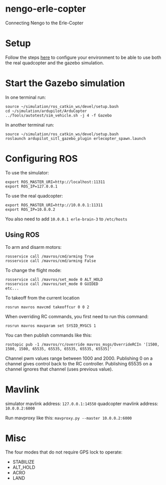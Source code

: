 # nengo-erle-copter
Connecting Nengo to the Erle-Copter

# Setup

Follow the steps [here](docs.erlerobotics.com/simulation/configuring_your_environment) to configure your environment to be able to use both the real quadcopter and the gazebo simulation.

# Start the Gazebo simulation

In one terminal run:

```
source ~/simulation/ros_catkin_ws/devel/setup.bash
cd ~/simulation/ardupilot/ArduCopter
../Tools/autotest/sim_vehicle.sh -j 4 -f Gazebo
```

In another terminal run:

```
source ~/simulation/ros_catkin_ws/devel/setup.bash
roslaunch ardupilot_sitl_gazebo_plugin erlecopter_spawn.launch
```

# Configuring ROS

To use the simulator:

```
export ROS_MASTER_URI=http://localhost:11311
export ROS_IP=127.0.0.1
```

To use the real quadcopter:

```
export ROS_MASTER_URI=http://10.0.0.1:11311
export ROS_IP=10.0.0.2
```

You also need to add `10.0.0.1 erle-brain-3` to `/etc/hosts`

## Using ROS

To arm and disarm motors:
```
rosservice call /mavros/cmd/arming True
rosservice call /mavros/cmd/arming False
```

To change the flight mode:
```
rosservice call /mavros/set_mode 0 ALT_HOLD
rosservice call /mavros/set_mode 0 GUIDED
etc...
```

To takeoff from the current location
```
rosrun mavros mavcmd takeoffcur 0 0 2
```

When overriding RC commands, you first need to run this command:
```
rosrun mavros mavparam set SYSID_MYGCS 1
```

You can then publish commands like this:
```
rostopic pub -1 /mavros/rc/override mavros_msgs/OverrideRCIn '[1500, 1500, 1500, 65535, 65535, 65535, 65535, 65535]'
```

Channel pwm values range between 1000 and 2000. Publishing 0 on a channel gives control back to the RC controller. Publishing 65535 on a channel ignores that channel (uses previous value).

# Mavlink

simulator mavlink address: `127.0.0.1:14550`
quadcopter mavlink address: `10.0.0.2:6000`

Run mavproxy like this: `mavproxy.py --master 10.0.0.2:6000`

# Misc

The four modes that do not require GPS lock to operate:

* STABILIZE
* ALT_HOLD
* ACRO
* LAND
